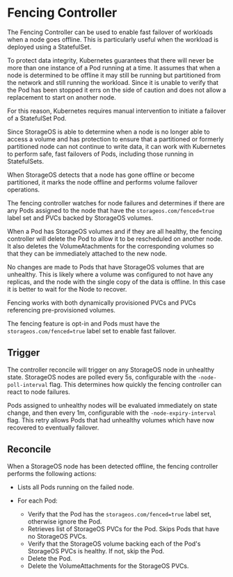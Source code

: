 # Fencing Controller

The Fencing Controller can be used to enable fast failover of workloads when a
node goes offline.  This is particularly useful when the workload is deployed
using a StatefulSet.

To protect data integrity, Kubernetes guarantees that there will never be more
than one instance of a Pod running at a time.  It assumes that when a node is
determined to be offline it may still be running but partitioned from the
network and still running the workload.  Since it is unable to verify that the
Pod has been stopped it errs on the side of caution and does not allow a
replacement to start on another node.

For this reason, Kubernetes requires manual intervention to initiate a failover
of a StatefulSet Pod.

Since StorageOS is able to determine when a node is no longer able to access a
volume and has protection to ensure that a partitioned or formerly partitioned
node can not continue to write data, it can work with Kubernetes to perform
safe, fast failovers of Pods, including those running in StatefulSets.

When StorageOS detects that a node has gone offline or become partitioned, it
marks the node offline and performs volume failover operations.

The fencing controller watches for node failures and determines if there are any
Pods assigned to the node that have the `storageos.com/fenced=true` label set
and PVCs backed by StorageOS volumes.

When a Pod has StorageOS volumes and if they are all healthy, the fencing
controller will delete the Pod to allow it to be rescheduled on another node.
It also deletes the VolumeAtachments for the corresponding volumes so that they
can be immediately attached to the new node.

No changes are made to Pods that have StorageOS volumes that are unhealthy.
This is likely where a volume was configured to not have any replicas, and the
node with the single copy of the data is offline.  In this case it is better to
wait for the Node to recover.

Fencing works with both dynamically provisioned PVCs and PVCs referencing
pre-provisioned volumes.

The fencing feature is opt-in and Pods must have the `storageos.com/fenced=true`
label set to enable fast failover.

## Trigger

The controller reconcile will trigger on any StorageOS node in unhealthy state.
StorageOS nodes are polled every 5s, configurable with the
`-node-poll-interval` flag.  This determines how quickly the fencing controller
can react to node failures.

Pods assigned to unhealthy nodes will be evaluated immediately on state change,
and then every 1m, configurable with the `-node-expiry-interval` flag.  This
retry allows Pods that had unhealthy volumes which have now recovered to
eventually failover.

## Reconcile

When a StorageOS node has been detected offline, the fencing controller performs
the following actions:

- Lists all Pods running on the failed node.
- For each Pod:

  - Verify that the Pod has the `storageos.com/fenced=true` label set, otherwise
    ignore the Pod.
  - Retrieves list of StorageOS PVCs for the Pod.  Skips Pods that have no
    StorageOS PVCs.
  - Verify that the StorageOS volume backing each of the Pod's StorageOS PVCs is
    healthy. If not, skip the Pod.
  - Delete the Pod.
  - Delete the VolumeAttachments for the StorageOS PVCs.
